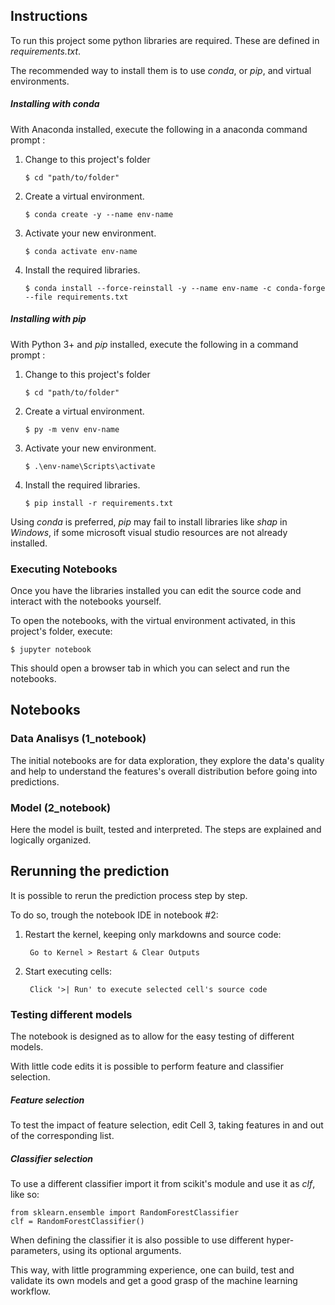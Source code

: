 ## Instructions
To run this project some python libraries are required. These are defined in *requirements.txt*.

The recommended way to install them is to use *conda*, or *pip*, and virtual environments.

##### Installing with conda


With Anaconda installed, execute the following in a anaconda command prompt :

1. Change to this project's folder
	
	`$ cd "path/to/folder"`

2. Create a virtual environment.

	`$ conda create -y --name env-name`

3. Activate your new environment.

	`$ conda activate env-name`

4. Install the required libraries.

	`$ conda install --force-reinstall -y --name env-name -c conda-forge --file requirements.txt`


##### Installing with pip

With Python 3+ and *pip* installed, execute the following in a command prompt :

1. Change to this project's folder
	
	`$ cd "path/to/folder"`
2. Create a virtual environment.

	`$ py -m venv env-name`

3. Activate your new environment.

	`$ .\env-name\Scripts\activate`

4. Install the required libraries.

	`$ pip install -r requirements.txt`

Using *conda* is preferred, *pip* may fail to install libraries like *shap* in *Windows*, if some microsoft visual studio resources are not already installed.

### Executing Notebooks

Once you have the libraries installed you can edit the source code and interact with the notebooks yourself.

To open the notebooks, with the virtual environment activated, in this project's folder, execute:

    $ jupyter notebook

This should open a browser tab in which you can select and run the notebooks.

## Notebooks

### Data Analisys (1_notebook)

The initial notebooks are for data exploration, they explore the data's quality and help to understand the features's overall distribution before going into predictions.

### Model (2_notebook)
Here the model is built, tested and interpreted. The steps are explained and logically organized. 

## Rerunning the prediction
It is possible to rerun the prediction process step by step. 

To do so, trough the notebook IDE in notebook #2:

1. Restart the kernel, keeping only markdowns and source code:
	

		Go to Kernel > Restart & Clear Outputs
	
2. Start executing cells:
		

		Click '>| Run' to execute selected cell's source code

### Testing different models

The notebook is designed as to allow for the easy testing of different models. 

With little code edits it is possible to perform feature and classifier selection.  

##### Feature selection
To test the impact of feature selection, edit Cell 3, taking features in and out of the corresponding list.

##### Classifier selection
To use a different classifier import it from scikit's module and use it as *clf*, like so:

	from sklearn.ensemble import RandomForestClassifier
	clf = RandomForestClassifier()

When defining the classifier it is also possible to use different hyper-parameters, using its optional arguments.

This way, with little programming experience, one can build, test and validate its own models and get a good grasp of the machine learning workflow.